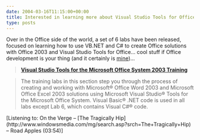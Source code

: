 ```yaml
---
date: 2004-03-16T11:15:00+00:00
title: Interested in learning more about Visual Studio Tools for Office?
type: posts
---
```

Over in the Office side of the world, a set of 6 labs have been released, focused on learning how to use VB.NET and C# to create Office solutions with Office 2003 and Visual Studio Tools for Office... cool stuff if Office development is your thing (and it certainly is [mine](http://www.duncanmackenzie.net/books/))...

> **[Visual Studio Tools for the Microsoft Office System 2003 Training](http://msdn.microsoft.com/library/default.asp?url=/library/en-us/odc_2003_ta/html/odc_landvsto03_tr.asp)**
>

> The training labs in this section step you through the process of creating and working with Microsoft&reg; Office Word 2003 and Microsoft Office Excel 2003 solutions using Microsoft Visual Studio&reg; Tools for the Microsoft Office System. Visual Basic&reg; .NET code is used in all labs except Lab 6, which contains Visual C#&reg; code.

<div class="media">
  [Listening to: On the Verge &#8211; [The Tragically Hip](http://www.windowsmedia.com/mg/search.asp?srch=The+Tragically+Hip) &#8211; Road Apples (03:54)]
</div>
